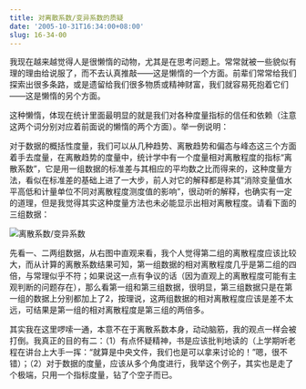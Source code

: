 ```yaml
---
title: 对离散系数/变异系数的质疑
date: '2005-10-31T16:34:00+08:00'
slug: 16-34-00
---
```


我现在越来越觉得人是很懒惰的动物，尤其是在思考问题上。常常就被一些貌似有理的理由给说服了，而不去认真推敲——这是懒惰的一个方面。前辈们常常给我们探索出很多条路，或是遗留给我们很多物质或精神财富，我们就容易死抱着它们——这是懒惰的另个方面。


这种懒惰，体现在统计里面最明显的就是我们对各种度量指标的信任和依赖（注意这两个词分别对应着前面说的懒惰的两个方面）。举一例说明：


对于数据的概括性度量，我们可以从几种趋势、离散趋势和偏态与峰态这三个方面着手去度量，在离散趋势的度量中，统计学中有一个度量相对离散程度的指标“离散系数”，它是用一组数据的标准差与其相应的平均数之比而得来的，这种度量方法，看似在标准差的基础上进了一大步，前人对它的解释都是称其“消除变量值水平高低和计量单位不同对离散程度测度值的影响”，很动听的解释，也确实有一定的道理，但是我觉得其实这种度量方法也未必能显示出相对离散程度。请看下面的三组数据：


![离散系数/变异系数](https://db.yihui.name/images/covar.gif)

先看一、二两组数据，从右图中直观来看，我个人觉得第二组的离散程度应该比较大，而从计算的离散系数结果可知，第一组数据的相对离散程度几乎是第二组的四倍，与常理似乎不符；如果说这一点有争议的话（因为直观上的离散程度可能有主观判断的问题存在），那么看第一组和第三组数据，很明显，第三组数据只是在第一组的数据上分别都加上了2，按理说，这两组数据的相对离散程度应该是差不太远，可结果是第一组的相对离散程度是第三组的两倍多。


其实我在这里啰嗦一通，本意不在于离散系数本身，动动脑筋，我的观点一样会被打倒。我真正的目的有二：（1）有点怀疑精神，书是应该批判地读的（上学期听老程在讲台上大手一挥：“就算是中央文件，我们也是可以拿来讨论的！”嗯，很不错）；（2）对于数据的度量，应该从多个角度进行，我举这个例子，其实也是走了个极端，只用一个指标度量，钻了个空子而已。
